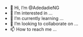 - 👋 Hi, I’m @AdedadieNG
- 👀 I’m interested in ...
- 🌱 I’m currently learning ...
- 💞️ I’m looking to collaborate on ...
- 📫 How to reach me ...

<!---
AdedadieNG/AdedadieNG is a ✨ special ✨ repository because its `README.md` (this file) appears on your GitHub profile.
You can click the Preview link to take a look at your changes.
--->

